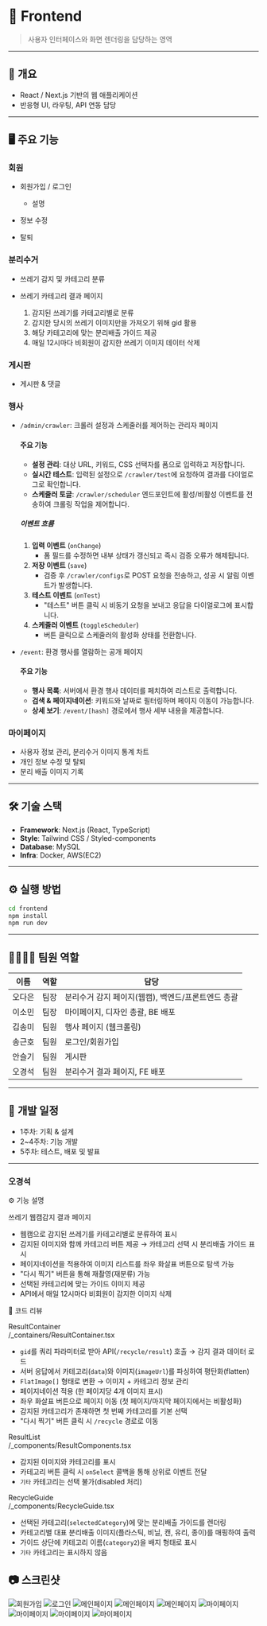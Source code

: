 # 🎨 Frontend

> 사용자 인터페이스와 화면 렌더링을 담당하는 영역

---

## 📌 개요

- React / Next.js 기반의 웹 애플리케이션
- 반응형 UI, 라우팅, API 연동 담당

---

## 🖥️ 주요 기능

### 회원

- 회원가입 / 로그인

  - 설명

- 정보 수정
- 탈퇴

### 분리수거

- 쓰레기 감지 및 카테고리 분류

- 쓰레기 카테고리 결과 페이지

  1. 감지된 쓰레기를 카테고리별로 분류
  2. 감지한 당시의 쓰레기 이미지만을 가져오기 위해 gid 활용
  3. 해당 카테고리에 맞는 분리배출 가이드 제공
  4. 매일 12시마다 비회원이 감지한 쓰레기 이미지 데이터 삭제

### 게시판

- 게시판 & 댓글

### 행사
- `/admin/crawler`: 크롤러 설정과 스케줄러를 제어하는 관리자 페이지
  #### 주요 기능
   - **설정 관리**: 대상 URL, 키워드, CSS 선택자를 폼으로 입력하고 저장합니다.
   - **실시간 테스트**: 입력된 설정으로 `/crawler/test`에 요청하여 결과를 다이얼로그로 확인합니다.
   - **스케줄러 토글**: `/crawler/scheduler` 엔드포인트에 활성/비활성 이벤트를 전송하여 크롤링 작업을 제어합니다.

   ##### 이벤트 흐름
   1. **입력 이벤트** (`onChange`)
      - 폼 필드를 수정하면 내부 상태가 갱신되고 즉시 검증 오류가 해제됩니다.
   2. **저장 이벤트** (`save`)
      - 검증 후 `/crawler/configs`로 POST 요청을 전송하고, 성공 시 알림 이벤트가 발생합니다.
   3. **테스트 이벤트** (`onTest`)
      - "테스트" 버튼 클릭 시 비동기 요청을 보내고 응답을 다이얼로그에 표시합니다.
   4. **스케줄러 이벤트** (`toggleScheduler`)
      - 버튼 클릭으로 스케줄러의 활성화 상태를 전환합니다.
        
- `/event`: 환경 행사를 열람하는 공개 페이지
  #### 주요 기능
   - **행사 목록**: 서버에서 환경 행사 데이터를 페치하여 리스트로 출력합니다.
   - **검색 & 페이지네이션**: 키워드와 날짜로 필터링하며 페이지 이동이 가능합니다.
   - **상세 보기**: `/event/[hash]` 경로에서 행사 세부 내용을 제공합니다.



### 마이페이지

- 사용자 정보 관리, 분리수거 이미지 통계 차트
- 개인 정보 수정 및 탈퇴
- 분리 배출 이미지 기록

---

## 🛠️ 기술 스택

- **Framework**: Next.js (React, TypeScript)
- **Style**: Tailwind CSS / Styled-components
- **Database**: MySQL
- **Infra**: Docker, AWS(EC2)

---

## ⚙️ 실행 방법

```bash
cd frontend
npm install
npm run dev
```

---

## 👨‍👩‍👧‍👦 팀원 역할

| 이름   | 역할 | 담당                                               |
| ------ | ---- | -------------------------------------------------- |
| 오다은 | 팀장 | 분리수거 감지 페이지(웹캠), 백엔드/프론트엔드 총괄 |
| 이소민 | 팀장 | 마이페이지, 디자인 총괄, BE 배포                   |
| 김송미 | 팀원 | 행사 페이지 (웹크롤링)                             |
| 송근호 | 팀원 | 로그인/회원가입                                    |
| 안슬기 | 팀원 | 게시판                                             |
| 오경석 | 팀원 | 분리수거 결과 페이지, FE 배포                      |

---

## 📅 개발 일정

- 1주차: 기획 & 설계
- 2~4주차: 기능 개발
- 5주차: 테스트, 배포 및 발표

---
### 오경석 

⚙️ 기능 설명  

쓰레기 웹캠감지 결과 페이지  

- 웹캠으로 감지된 쓰레기를 카테고리별로 분류하여 표시  
- 감지된 이미지와 함께 카테고리 버튼 제공 → 카테고리 선택 시 분리배출 가이드 표시  
- 페이지네이션을 적용하여 이미지 리스트를 좌우 화살표 버튼으로 탐색 가능  
- "다시 찍기" 버튼을 통해 재촬영(재분류) 가능  
- 선택된 카테고리에 맞는 가이드 이미지 제공
- API에서 매일 12시마다 비회원이 감지한 이미지 삭제  


📝 코드 리뷰  

ResultContainer  
/_containers/ResultContainer.tsx  

- `gid`를 쿼리 파라미터로 받아 API(`/recycle/result`) 호출 → 감지 결과 데이터 로드  
- 서버 응답에서 카테고리(`data`)와 이미지(`imageUrl`)를 파싱하여 평탄화(flatten)  
- `FlatImage[]` 형태로 변환 → 이미지 + 카테고리 정보 관리  
- 페이지네이션 적용 (한 페이지당 4개 이미지 표시)  
- 좌우 화살표 버튼으로 페이지 이동 (첫 페이지/마지막 페이지에서는 비활성화)  
- 감지된 카테고리가 존재하면 첫 번째 카테고리를 기본 선택  
- "다시 찍기" 버튼 클릭 시 `/recycle` 경로로 이동  

ResultList  
/_components/ResultComponents.tsx  

- 감지된 이미지와 카테고리를 표시  
- 카테고리 버튼 클릭 시 `onSelect` 콜백을 통해 상위로 이벤트 전달  
- `기타` 카테고리는 선택 불가(disabled 처리)  

RecycleGuide  
/_components/RecycleGuide.tsx  

- 선택된 카테고리(`selectedCategory`)에 맞는 분리배출 가이드를 렌더링  
- 카테고리별 대표 분리배출 이미지(플라스틱, 비닐, 캔, 유리, 종이)를 매핑하여 출력  
- 가이드 상단에 카테고리 이름(`category2`)을 배지 형태로 표시    
- `기타` 카테고리는 표시하지 않음  


## 📷 스크린샷
![회원가입](src/app/_global/assets/images/joinPage.png)
![로그인](src/app/_global/assets/images/loginPage.png)
![메인페이지](src/app/_global/assets/images/mainModal.png)
![메인페이지](src/app/_global/assets/images/mainPage1.png)
![메인페이지](src/app/_global/assets/images/mainPage2.png)
![마이페이지](src/app/_global/assets/images/myPageHome1.png)
![마이페이지](src/app/_global/assets/images/myPageHome2.png)
![마이페이지](src/app/_global/assets/images/profilePage.png)
![마이페이지](src/app/_global/assets/images/recyclePage.png)

